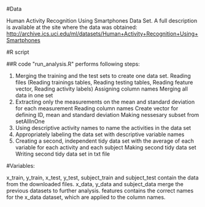 #Data

Human Activity Recognition Using Smartphones Data Set. A full description is available at the site where the data was obtained: http://archive.ics.uci.edu/ml/datasets/Human+Activity+Recognition+Using+Smartphones

#R script

##R code "run_analysis.R" performs following steps:
1. Merging the training and the test sets to create one data set.
 Reading files (Reading trainings tables, Reading testing tables, Reading feature vector, Reading activity labels)
 Assigning column names
 Merging all data in one set
2. Extracting only the measurements on the mean and standard deviation for each measurement
 Reading column names
 Create vector for defining ID, mean and standard deviation
 Making nessesary subset from setAllInOne
3. Using descriptive activity names to name the activities in the data set
4. Appropriately labeling the data set with descriptive variable names
5. Creating a second, independent tidy data set with the average of each variable for each activity and each subject
 Making second tidy data set
 Writing second tidy data set in txt file


#Variables:

   x_train, y_train, x_test, y_test, subject_train and subject_test contain the data from the downloaded files.
   x_data, y_data and subject_data merge the previous datasets to further analysis.
   features contains the correct names for the x_data dataset, which are applied to the column names.
